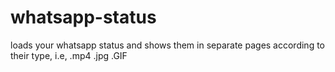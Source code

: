 # whatsapp-status

loads your whatsapp status and shows them in separate pages according to their type, i.e, .mp4 .jpg .GIF
